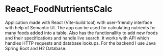 # React_FoodNutrientsCalc
 Application made with React (Vite-build tool) with user-friendly interface with help of Semantic UI. The app can be used for calculating nutrients for many foods added into a table. Also has the functionallity to add new foods and their specifications and handle live search. It works with API which handles HTTP requests and  database lookups. For the backend I use Java Spring Boot and H2 Database. 
